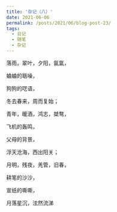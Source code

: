 ```yaml
---
title: '杂记（八）'
date: 2021-06-06
permalink: /posts/2021/06/blog-post-23/
tags:
  - 日记
  - 随笔
  - 杂记
---
```


落雨，翠叶，夕阳，氤氲，

蛐蛐的聒噪，

狗狗的呓语，

冬去春来，周而复始；

青年，暖酒，鸿志，桀骜，

飞机的轰鸣，

父母的背景，

浮天沧海，西出阳关；

月明，残夜，羌管，旧春，

耕笔的沙沙，

宣纸的嘶嘶，

月落星沉，泫然流涕
